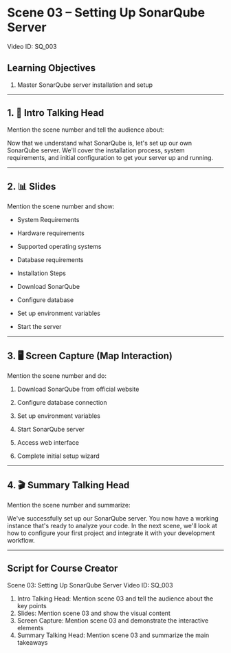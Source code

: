 # Scene 03 – Setting Up SonarQube Server
Video ID: SQ_003

## Learning Objectives
1. Master SonarQube server installation and setup

---

## 1. 🎥 Intro Talking Head
Mention the scene number and tell the audience about:

Now that we understand what SonarQube is, let's set up our own SonarQube server. We'll cover the installation process, system requirements, and initial configuration to get your server up and running.

---

## 2. 📊 Slides
Mention the scene number and show:

- System Requirements

- Hardware requirements

- Supported operating systems

- Database requirements

- Installation Steps

- Download SonarQube

- Configure database

- Set up environment variables

- Start the server

---

## 3. 🖥️ Screen Capture (Map Interaction)
Mention the scene number and do:

1. Download SonarQube from official website

2. Configure database connection

3. Set up environment variables

4. Start SonarQube server

5. Access web interface

6. Complete initial setup wizard

---

## 4. 🎬 Summary Talking Head
Mention the scene number and summarize:

We've successfully set up our SonarQube server. You now have a working instance that's ready to analyze your code. In the next scene, we'll look at how to configure your first project and integrate it with your development workflow.

---

## Script for Course Creator
Scene 03: Setting Up SonarQube Server
Video ID: SQ_003

1. Intro Talking Head: Mention scene 03 and tell the audience about the key points
2. Slides: Mention scene 03 and show the visual content
3. Screen Capture: Mention scene 03 and demonstrate the interactive elements
4. Summary Talking Head: Mention scene 03 and summarize the main takeaways
